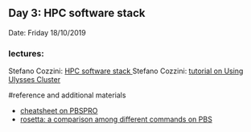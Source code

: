 ## Day 3: HPC software stack 

Date: Friday 18/10/2019

### lectures:

  Stefano Cozzini: [HPC software stack ](DSSC02.pdf)
  Stefano Cozzini: [tutorial on Using Ulysses Cluster](Ulyesses-tutorial.md)


#reference and additional materials 

 - [cheatsheet on PBSPRO](pbs-professional-cheat-sheet.pdf)
 - [rosetta: a comparison among different commands on PBS](rosetta.pdf)




  

